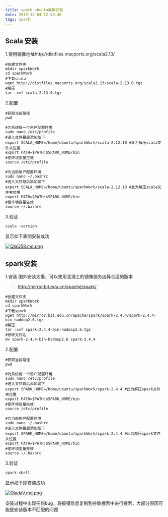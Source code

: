 ```yaml
---
title: spark ubuntu集群安装
date: 2019-12-04 12:49:40
tags: spark
---
```


## Scala 安装 ##
1.使用镜像地址http://distfiles.macports.org/scala2.13/
```
#创建文件夹
mkdir sparkWork
cd sparkWork
#下载scala
wget http://distfiles.macports.org/scala2.13/scala-2.13.0.tgz
#解压
tar -xvf scala-2.13.0.tgz
```
<!-- more -->
2.配置
```
#获取当前路径
pwd

#为系统每一个用户配置环境
sudo nano /etc/profile
#进入文件最后添加如下
export SCALA_HOME=/home/ubuntu/sparkWork/scala-2.12.10 #此为解压scala文件夹位置
export PATH=$PATH:$SPARK_HOME/bin
#使环境变量生效
source /etc/profile

#为当前用户配置环境
sudo nano ~/.bashrc
#进入文件最后添加如下
export SCALA_HOME=/home/ubuntu/sparkWork/scala-2.12.10 #此为解压scala文件夹位置
export PATH=$PATH:$SPARK_HOME/bin
#使环境变量生效
source ~/.bashrc
```
3.验证
```
scala -version
```
显示如下表明安装成功

[![QlaQ58.md.png](https://s2.ax1x.com/2019/12/04/QlaQ58.md.png)](https://imgse.com/i/QlaQ58)

## spark安装 ##

1.安装
国外安装太慢，可以使用北理工的镜像服务选择合适的版本
>http://mirror.bit.edu.cn/apache/spark/
```
#创建文件夹
mkdir sparkWork
cd sparkWork
#下载spark
wget http://mirror.bit.edu.cn/apache/spark/spark-2.4.4/spark-2.4.4-bin-hadoop2.6.tgz
#解压 
tar -xvf spark-2.4.4-bin-hadoop2.6.tgz
#修改文件名
mv spark-2.4.4-bin-hadoop2.6 spark-2.4.4
```
2.配置
```
#获取当前路径
pwd

#为系统每一个用户配置环境
sudo nano /etc/profile
#进入文件最后添加如下
export SPARK_HOME=/home/ubuntu/sparkWork/spark-2.4.4 #此为解压spark文件夹位置
export PATH=$PATH:$SPARK_HOME/bin
#使环境变量失效
source /etc/profile

#为当前用户配置环境
sudo nano ~/.bashrc
#进入文件最后添加如下
export SPARK_HOME=/home/ubuntu/sparkWork/spark-2.4.4 #此为解压spark文件夹位置
export PATH=$PATH:$SPARK_HOME/bin
#使环境变量失效
source ~/.bashrc
```
3.验证

```
spark-shell
```
显示如下即安装成功

[![QladaV.md.png](https://s2.ax1x.com/2019/12/04/QladaV.md.png)](https://imgse.com/i/QladaV)

安装过程中出现任何bug，将报错信息复制到谷歌搜索中进行搜索，大部分原因可能是安装版本不匹配的问题